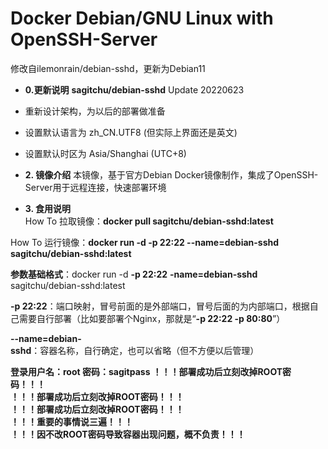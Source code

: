 # Docker Debian/GNU Linux with OpenSSH-Server
 修改自ilemonrain/debian-sshd，更新为Debian11
- **0.更新说明**
**sagitchu/debian-sshd** Update 20220623   
 - 重新设计架构，为以后的部署做准备
 - 设置默认语言为 zh_CN.UTF8 (但实际上界面还是英文)  
 - 设置默认时区为 Asia/Shanghai (UTC+8)    

- **2. 镜像介绍**
本镜像，基于官方Debian Docker镜像制作，集成了OpenSSH-Server用于远程连接，快速部署环境

- **3. 食用说明**  
How To 拉取镜像：**docker pull sagitchu/debian-sshd:latest** 

How To 运行镜像：**docker run -d -p 22:22 --name=debian-sshd sagitchu/debian-sshd:latest**  

**参数基础格式**：docker run -d **-p 22:22** **-name=debian-sshd** sagitchu/debian-sshd:latest  

**-p 22:22**：端口映射，冒号前面的是外部端口，冒号后面的为内部端口，根据自己需要自行部署（比如要部署个Nginx，那就是“**-p 22:22 -p 80:80**”）

**--name=debian-sshd**：容器名称，自行确定，也可以省略（但不方便以后管理）

**登录用户名：root 密码：sagitpass**
**！！！部署成功后立刻改掉ROOT密码！！！**  
**！！！部署成功后立刻改掉ROOT密码！！！**  
**！！！部署成功后立刻改掉ROOT密码！！！**  
**！！！重要的事情说三遍！！！**  
**！！！因不改ROOT密码导致容器出现问题，概不负责！！！**  


